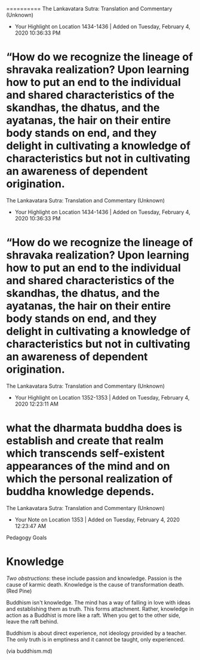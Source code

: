==========
The Lankavatara Sutra: Translation and Commentary (Unknown)
- Your Highlight on Location 1434-1436 | Added on Tuesday, February 4, 2020 10:36:33 PM

“How do we recognize the lineage of shravaka realization? Upon learning how to put an end to the individual and shared characteristics of the skandhas, the dhatus, and the ayatanas, the hair on their entire body stands on end, and they delight in cultivating a knowledge of characteristics but not in cultivating an awareness of dependent origination.
==========
The Lankavatara Sutra: Translation and Commentary (Unknown)
- Your Highlight on Location 1434-1436 | Added on Tuesday, February 4, 2020 10:36:33 PM

“How do we recognize the lineage of shravaka realization? Upon learning how to put an end to the individual and shared characteristics of the skandhas, the dhatus, and the ayatanas, the hair on their entire body stands on end, and they delight in cultivating a knowledge of characteristics but not in cultivating an awareness of dependent origination.
==========
The Lankavatara Sutra: Translation and Commentary (Unknown)
- Your Highlight on Location 1352-1353 | Added on Tuesday, February 4, 2020 12:23:11 AM

what the dharmata buddha does is establish and create that realm which transcends self-existent appearances of the mind and on which the personal realization of buddha knowledge depends.
==========
The Lankavatara Sutra: Translation and Commentary (Unknown)
- Your Note on Location 1353 | Added on Tuesday, February 4, 2020 12:23:47 AM

Pedagogy Goals


# Knowledge

*Two obstructions*: these include passion and knowledge. Passion is the cause of karmic death. Knowledge is the cause of transformation death. (Red Pine)

Buddhism isn't knowledge. The mind has a way of falling in love with ideas and establishing them as truth. This forms attachment. Rather, knowledge in action as a Buddhist is more like a raft. When you get to the other side, leave the raft behind.

Buddhism is about direct experience, not ideology provided by a teacher. The only truth is in emptiness and it cannot be taught, only experienced.

(via buddhism.md)
